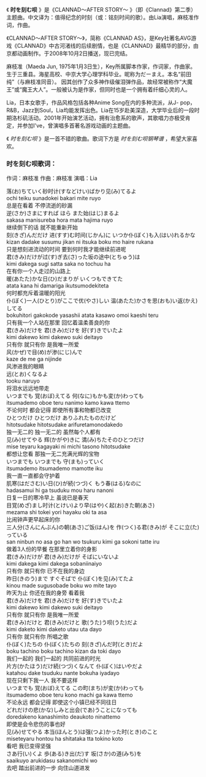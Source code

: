 

《 **时を刻む呗** 》是《CLANNAD～AFTER STORY～
》（即《Clannad》第二季）主题曲。中文译为：值得纪念的时刻（或：铭刻时间的歌）。由Lia演唱，麻枝准作词，作曲。

《CLANNAD～AFTER STORY～》，简称《CLANNAD
AS》，是Key社著名AVG游戏《CLANNAD》中古河渚线的后续剧情，也是《CLANNAD》最精华的部分，由京都动画制作。于2008年10月2日播送，现已完结。

麻枝准（Maeda Jun,
1975年1月3日生），Key所属脚本作家，作词家，作曲家。生于三重县。海星高校、中京大学心理学科毕业。昵称为だーまえ。本名“前田纯”（与麻枝准同音）。
因其创作了众多神作级催泪弹作品，故经常被称作“大魔王”或“魔王大人”。一般被认为是作家，但同时也是一个拥有着纤细心灵的人。

Lia，日本女歌手，作品风格包括各种Anime Song在内的多种流派，从J-
pop，R&B，Jazz到Soul，Lia均能发挥出色。Lia在15岁赴美深造，大学毕业后的一段时期洛杉矶活动。2001年开始演艺活动，拥有治愈系的歌声，其歌唱力亦极受肯定，并参加I've，曾演唱多首著名游戏动画的主题曲。

《 _时を刻む呗_ 》是一首不错的歌曲。歌词下方是 _时を刻む呗钢琴谱_ ，希望大家喜欢。

### 时を刻む呗歌词：

作词：麻枝准 作曲：麻枝准 演唱：Lia

落(お)ちていく砂时计(すなどけい)ばかり见(み)てるよ  
ochi teiku sunadokei bakari mite ruyo  
总是在看着 不停流逝的砂漏  
逆(さか)さまにすれば ほら また始(はじ)まるよ  
sakasa manisureba hora mata hajima ruyo  
继续倒下的话 就不能重新开始  
刻(きざ)んだだけ 进(すす)む时间(じかん)に いつか仆(ぼく)も入(はい)れるかな  
kizan dadake susumu jikan ni itsuka boku mo haire rukana  
只是想刻进流动的时间 要到何时我才能继续前进呢  
君(きみ)だけが过(す)ぎ去(さ)った坂の途中(とちゅう)は  
kimi dakega sugi satta saka no tochuu ha  
在有你一个人走过的山路上  
暖(あたた)かな日(ひ)だまりが いくつもできてた  
atata kana hi damariga ikutsumodekiteta  
何时都充斥着温暖的阳光  
仆(ぼく)一人(ひとり)がここで优(やさ)しい 温(あたた)かさを思(おも)い返(かえ)してる  
bokuhitori gakokode yasashii atata kasawo omoi kaeshi teru  
只有我一个人站在那里 回忆着温柔善良的你  
君(きみ)だけを 君(きみ)だけを 好(す)きでいたよ  
kimi dakewo kimi dakewo suki deitayo  
只有你 就只有你 是我唯一所爱  
风(かぜ)で目(め)が渗(にじ)んで  
kaze de me ga nijinde  
风渗进我的眼睛  
远(とお)くなるよ  
tooku naruyo  
将泪水远远地带走  
いつまでも 覚(おぼ)えてる 何(なに)もかも変(か)わっても  
itsumademo oboe teru nanimo kamo kawa ttemo  
不论何时 都会记得 即使所有事和物都已改变  
ひとつだけ ひとつだけ ありふれたものだけど  
hitotsudake hitotsudake arifuretamonodakedo  
独一无二的 独一无二的 虽然每个人都有  
见(み)せてやる 辉(かがや)きに 満(み)ちたそのひとつだけ  
mise teyaru kagayaki ni michi tasono hitotsudake  
都想让您看 那独一无二充满光辉的宝物  
いつまでも いつまでも 守(まも)っていく  
itsumademo itsumademo mamotte iku  
我一直一直都会守护着  
肌寒(はださむ)い日(ひ)が続(つづ)く もう春(はる)なのに  
hadasamui hi ga tsuduku mou haru nanoni  
日复一日的寒冷早上 虽说已是春天  
目覚(めざ)まし时计(とけい)より早(はや)く起(お)きた朝(あさ)  
mezama shi tokei yori hayaku oki ta asa  
比闹钟声更早起床的你  
三人分(さんにんぶん)の朝(あさ)ご饭(はん)を 作(つく)る君(きみ)が そこに立(た)っている  
san ninbun no asa go han wo tsukuru kimi ga sokoni tatte iru  
做着3人份的早餐 在那里立着你的身影  
君(きみ)だけが 君(きみ)だけが そばにいないよ  
kimi dakega kimi dakega sobaniinaiyo  
只有你 就只有你 已不在我的身边  
昨日(きのう)まで すぐそばで 仆(ぼく)を见(み)てたよ  
kinou made sugusobade boku wo mite tayo  
昨天为止 你还在我的身旁 看着我  
君(きみ)だけを 君(きみ)だけを 好(す)きでいたよ  
kimi dakewo kimi dakewo suki deitayo  
只有你 就只有你 是我唯一所爱  
君(きみ)だけと 君(きみ)だけと 歌(うた)う呗(うた)だよ  
kimi daketo kimi daketo utau uta dayo  
只有你 就只有你 所唱之歌  
仆(ぼく)たちの 仆(ぼく)たちの 刻(きざ)んだ时(とき)だよ  
boku tachino boku tachino kizan da toki dayo  
我们一起的 我们一起的 共同前进的时光  
片方(かたほう)だけ続(つづ)くなんて 仆(ぼく)はいやだよ  
katahou dake tsuduku nante bokuha iyadayo  
现在只剩下我一人 我不要这样  
いつまでも 覚(おぼ)えてる この町(まち)が変(か)わっても  
itsumademo oboe teru kono machi ga kawa ttemo  
不论永远 都会记得 即使这个小镇已经不同往日  
どれだけの悲(かな)しみと出会(であ)うことになっても  
doredakeno kanashimito deaukoto ninattemo  
即使是会令悲伤的事也好  
见(み)せてやる 本当(ほんとう)は强(つよ)かった时(とき)のこと  
miseteyaru hontou ha shitataka tta tokino koto  
看吧 我已变得坚强  
さあ行(い)くよ 歩(ある)き出(だ)す 坂(さか)の道(みち)を  
saaikuyo arukidasu sakanomichi wo  
去吧 踏出前进的一步 向住山道进发

